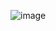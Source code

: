 ![image](https://cdn.discordapp.com/attachments/1333537716897583211/1345847023940927559/Untitled136_20250302205430.png?ex=67c60937&is=67c4b7b7&hm=008ff2714067fdc8134988967586e38b2875bcdc2d9a9917e94eeff3e923f8b0&)



